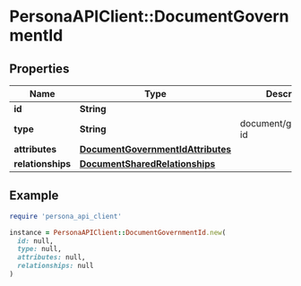 # PersonaAPIClient::DocumentGovernmentId

## Properties

| Name | Type | Description | Notes |
| ---- | ---- | ----------- | ----- |
| **id** | **String** |  | [optional] |
| **type** | **String** | document/government-id | [optional] |
| **attributes** | [**DocumentGovernmentIdAttributes**](DocumentGovernmentIdAttributes.md) |  | [optional] |
| **relationships** | [**DocumentSharedRelationships**](DocumentSharedRelationships.md) |  | [optional] |

## Example

```ruby
require 'persona_api_client'

instance = PersonaAPIClient::DocumentGovernmentId.new(
  id: null,
  type: null,
  attributes: null,
  relationships: null
)
```

